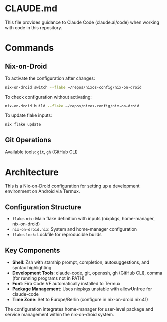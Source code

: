 # CLAUDE.md

This file provides guidance to Claude Code (claude.ai/code) when working with code in this repository.

# Commands

## Nix-on-Droid

To activate the configuration after changes:
```bash
nix-on-droid switch --flake ~/repos/nixos-config/nix-on-droid
```

To check configuration without activating:
```bash
nix-on-droid build --flake ~/repos/nixos-config/nix-on-droid
```

To update flake inputs:
```bash
nix flake update
```

## Git Operations

Available tools: `git`, `gh` (GitHub CLI)

# Architecture

This is a Nix-on-Droid configuration for setting up a development environment on Android via Termux.

## Configuration Structure

- `flake.nix`: Main flake definition with inputs (nixpkgs, home-manager, nix-on-droid)
- `nix-on-droid.nix`: System and home-manager configuration
- `flake.lock`: Lockfile for reproducible builds

## Key Components

- **Shell**: Zsh with starship prompt, completion, autosuggestions, and syntax highlighting
- **Development Tools**: claude-code, git, openssh, gh (GitHub CLI), comma (for running programs not in PATH)
- **Font**: Fira Code VF automatically installed to Termux
- **Package Management**: Uses nixpkgs unstable with allowUnfree for claude-code
- **Time Zone**: Set to Europe/Berlin (configure in nix-on-droid.nix:41)

The configuration integrates home-manager for user-level package and service management within the nix-on-droid system.